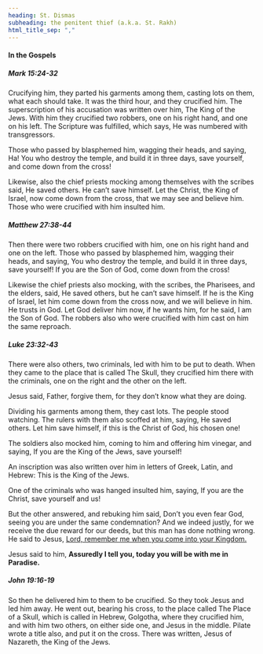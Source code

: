 ```yaml
---
heading: St. Dismas
subheading: the penitent thief (a.k.a. St. Rakh)
html_title_sep: ","
---
```


#### In the Gospels

##### Mark 15:24-32

Crucifying him, they parted his garments among them, casting lots on them, what
each should take. It was the third hour, and they crucified him. The
superscription of his accusation was written over him, The King of the Jews.
With him they crucified two robbers, one on his right hand, and one on his
left. The Scripture was fulfilled, which says, He was numbered with
transgressors.

Those who passed by blasphemed him, wagging their heads, and saying, Ha! You
who destroy the temple, and build it in three days, save yourself, and come
down from the cross!

Likewise, also the chief priests mocking among themselves with the scribes
said, He saved others. He can’t save himself. Let the Christ, the King of
Israel, now come down from the cross, that we may see and believe him. Those
who were crucified with him insulted him.


##### Matthew 27:38-44

Then there were two robbers crucified with him, one on his right hand and one
on the left. Those who passed by blasphemed him, wagging their heads, and
saying, You who destroy the temple, and build it in three days, save yourself!
If you are the Son of God, come down from the cross!

Likewise the chief priests also mocking, with the scribes, the Pharisees, and
the elders, said, He saved others, but he can’t save himself. If he is the King
of Israel, let him come down from the cross now, and we will believe in him. He
trusts in God. Let God deliver him now, if he wants him, for he said, I am the
Son of God. The robbers also who were crucified with him cast on him the same
reproach.


##### Luke 23:32-43

There were also others, two criminals, led with him to be put to death. When
they came to the place that is called The Skull, they crucified him there with
the criminals, one on the right and the other on the left.

Jesus said, Father, forgive them, for they don’t know what they are doing.

Dividing his garments among them, they cast lots. The people stood watching.
The rulers with them also scoffed at him, saying, He saved others. Let him save
himself, if this is the Christ of God, his chosen one!

The soldiers also mocked him, coming to him and offering him vinegar, and
saying, If you are the King of the Jews, save yourself!

An inscription was also written over him in letters of Greek, Latin, and
Hebrew: This is the King of the Jews.

One of the criminals who was hanged insulted him, saying, If you are the
Christ, save yourself and us!

But the other answered, and rebuking him said, Don’t you even fear God, seeing
you are under the same condemnation? And we indeed justly, for we receive the
due reward for our deeds, but this man has done nothing wrong. He said to
Jesus, <u>Lord, remember me when you come into your Kingdom.</u>

Jesus said to him, **Assuredly I tell you, today you will be with me in
Paradise.**


##### John 19:16-19

So then he delivered him to them to be crucified. So they took Jesus and led
him away. He went out, bearing his cross, to the place called The Place of a
Skull, which is called in Hebrew, Golgotha, where they crucified him, and with
him two others, on either side one, and Jesus in the middle. Pilate wrote a
title also, and put it on the cross. There was written, Jesus of Nazareth, the
King of the Jews.
